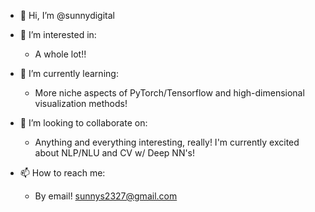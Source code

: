 - 👋 Hi, I’m @sunnydigital
- 👀 I’m interested in:
    - A whole lot!!
    
- 🌱 I’m currently learning:
    - More niche aspects of PyTorch/Tensorflow and high-dimensional visualization methods!
    
- 💞️ I’m looking to collaborate on:
    - Anything and everything interesting, really! I'm currently excited about NLP/NLU and CV w/ Deep NN's!
 
- 📫 How to reach me:
    - By email! sunnys2327@gmail.com

<!---
sunnydigital/sunnydigital is a ✨ special ✨ repository because its `README.md` (this file) appears on your GitHub profile.
You can click the Preview link to take a look at your changes.
--->
